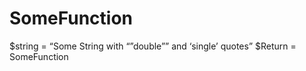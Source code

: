 # SomeFunction
$string = “Some String with “”double”” and ‘single’ quotes”  $Return = SomeFunction 
